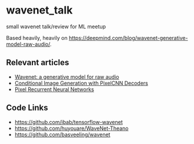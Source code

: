 # wavenet_talk
small wavenet talk/review for ML meetup

Based heavily, heavily on <https://deepmind.com/blog/wavenet-generative-model-raw-audio/>.

## Relevant articles
* [Wavenet: a generative model for raw audio](https://arxiv.org/abs/1601.06759)
* [Conditional Image Generation with PixelCNN Decoders](https://arxiv.org/abs/1606.05328)
* [Pixel Recurrent Neural Networks](https://arxiv.org/abs/1601.06759)


## Code Links
* <https://github.com/ibab/tensorflow-wavenet>
* <https://github.com/huyouare/WaveNet-Theano>
* <https://github.com/basveeling/wavenet>
